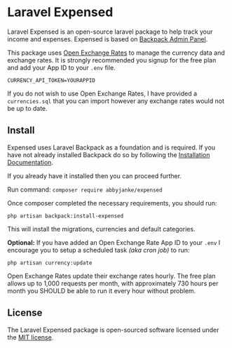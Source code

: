 # Laravel Expensed

Laravel Expensed is an open-source laravel package to help track your income and expenses. Expensed is based on [Backpack Admin Panel](https://backpackforlaravel.com).

This package uses [Open Exchange Rates](https://openexchangerates.org) to manage the currency data and exchange rates. It is strongly recommended you signup for the free plan and add your App ID to your `.env` file.

`CURRENCY_API_TOKEN=YOURAPPID`

If you do not wish to use Open Exchange Rates, I have provided a `currencies.sql` that you can import however any exchange rates would not be up to date.

## Install

Expensed uses Laravel Backpack as a foundation and is required. If you have not already installed Backpack do so by following the [Installation Documentation](https://backpackforlaravel.com/docs/4.0/installation).

If you already have it installed then you can proceed further.

Run command:
`composer require abbyjanke/expensed`

Once composer completed the necessary requirements, you should run:

`php artisan backpack:install-expensed`

This will install the migrations, currencies and default categories.

**Optional:**  If you have added an Open Exchange Rate App ID to your `.env` I encourage you to setup a scheduled task _(aka cron job)_ to run:

`php artisan currency:update`

Open Exchange Rates update their exchange rates hourly. The free plan allows up to 1,000 requests per month, with approximately 730 hours per month you SHOULD be able to run it every hour without problem.

## License

The Laravel Expensed package is open-sourced software licensed under the [MIT license](https://opensource.org/licenses/MIT).
